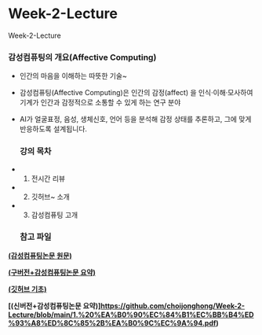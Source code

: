 # Week-2-Lecture
Week-2-Lecture

### 감성컴퓨팅의 개요(Affective Computing)

* 인간의 마음을 이해하는 따뜻한 기술~
* 감성컴퓨팅(Affective Computing)은 인간의 감정(affect) 을 인식·이해·모사하여 기계가 인간과 감정적으로 소통할 수 있게 하는 연구 분야
* AI가 얼굴표정, 음성, 생체신호, 언어 등을 분석해 감정 상태를 추론하고, 그에 맞게 반응하도록 설계됩니다.

  ### 강의 목차

* 1. 전시간 리뷰
* 2. 깃허브~ 소개
* 3. 감성컴퓨팅 고개

  ### 참고 파일

<b>[(감성컴퓨팅논문 원문)](https://github.com/choijonghong/Week-2-Lecture/blob/main/1.%20Affective%20Computing%2BMIT%20Media%20Lab.pdf)</b> 

<b>[(구버전+감성컴퓨팅논문 요약)](https://github.com/choijonghong/Week-2-Lecture/blob/main/1.%20%EA%B0%90%EC%84%B1%EC%BB%B4%ED%93%A8%ED%8C%85%2B%EB%85%BC%EB%AC%B8%EC%9A%94%EC%95%BD(Affective%20computing).pdf)</b> 

<b>[(깃허브 기초)](https://github.com/choijonghong/Week-2-Lecture/blob/main/1.%20%EA%B9%83%ED%97%88%EB%B8%8C%20%EA%B8%B0%EC%B4%88.docx)</b> 

<b>[(신버전+감성컴퓨팅논문 요약)]https://github.com/choijonghong/Week-2-Lecture/blob/main/1.%20%EA%B0%90%EC%84%B1%EC%BB%B4%ED%93%A8%ED%8C%85%2B%EA%B0%9C%EC%9A%94.pdf)</b> 


